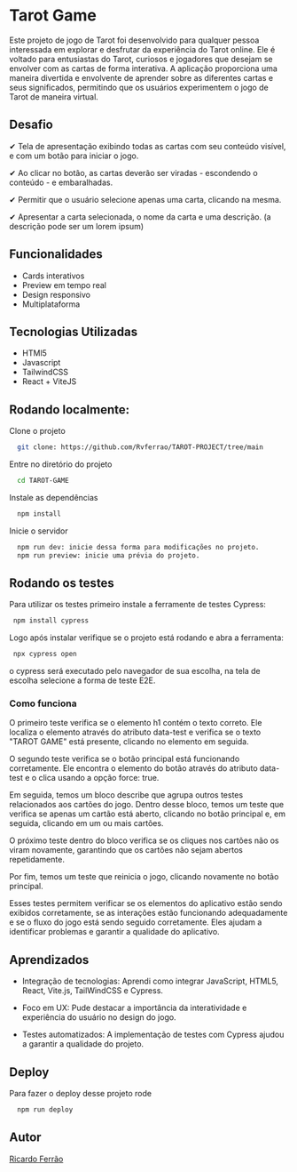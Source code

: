 
# Tarot Game



Este projeto de jogo de Tarot foi desenvolvido para qualquer pessoa interessada em explorar e desfrutar da experiência do Tarot online. Ele é voltado para entusiastas do Tarot, curiosos e jogadores que desejam se envolver com as cartas de forma interativa. A aplicação proporciona uma maneira divertida e envolvente de aprender sobre as diferentes cartas e seus significados, permitindo que os usuários experimentem o jogo de Tarot de maneira virtual. 


## Desafio

&#10004; Tela de apresentação exibindo todas as cartas com seu conteúdo visível, e com um botão para iniciar o jogo.

&#10004; Ao clicar no botão, as cartas deverão ser viradas - escondendo o conteúdo - e embaralhadas.

&#10004; Permitir que o usuário selecione apenas uma carta, clicando na mesma.

&#10004; Apresentar a carta selecionada, o nome da carta e uma descrição. (a descrição pode ser um lorem ipsum)
## Funcionalidades

- Cards interativos
- Preview em tempo real
- Design responsivo
- Multiplataforma


## Tecnologias Utilizadas

- HTMl5
- Javascript
- TailwindCSS
- React + ViteJS
## Rodando localmente:

Clone o projeto

```bash
  git clone: https://github.com/Rvferrao/TAROT-PROJECT/tree/main
```

Entre no diretório do projeto

```bash
  cd TAROT-GAME
```

Instale as dependências

```bash
  npm install
```

Inicie o servidor

```bash
  npm run dev: inicie dessa forma para modificações no projeto.
  npm run preview: inicie uma prévia do projeto.
```


## Rodando os testes

Para utilizar os testes primeiro instale a ferramente de testes Cypress:

```bash
 npm install cypress
```

Logo após instalar verifique se o projeto está rodando e abra a ferramenta:

```bash
 npx cypress open
```

o cypress será executado pelo navegador de sua escolha, na tela de escolha selecione a forma de teste E2E.

### Como funciona 


O primeiro teste verifica se o elemento h1 contém o texto correto. Ele localiza o elemento através do atributo data-test e verifica se o texto "TAROT GAME" está presente, clicando no elemento em seguida.

O segundo teste verifica se o botão principal está funcionando corretamente. Ele encontra o elemento do botão através do atributo data-test e o clica usando a opção force: true.

Em seguida, temos um bloco describe que agrupa outros testes relacionados aos cartões do jogo. Dentro desse bloco, temos um teste que verifica se apenas um cartão está aberto, clicando no botão principal e, em seguida, clicando em um ou mais cartões.

O próximo teste dentro do bloco verifica se os cliques nos cartões não os viram novamente, garantindo que os cartões não sejam abertos repetidamente.

Por fim, temos um teste que reinicia o jogo, clicando novamente no botão principal.

Esses testes permitem verificar se os elementos do aplicativo estão sendo exibidos corretamente, se as interações estão funcionando adequadamente e se o fluxo do jogo está sendo seguido corretamente. Eles ajudam a identificar problemas e garantir a qualidade do aplicativo.



## Aprendizados

- Integração de tecnologias: Aprendi como integrar JavaScript, HTML5, React, Vite.js, TailWindCSS e Cypress.

- Foco em UX: Pude destacar a importância da interatividade e experiência do usuário no design do jogo.

- Testes automatizados: A implementação de testes com Cypress ajudou a garantir a qualidade do projeto.
## Deploy

Para fazer o deploy desse projeto rode

```bash
  npm run deploy
```


## Autor

[Ricardo Ferrão](https://github.com/Rvferrao)





